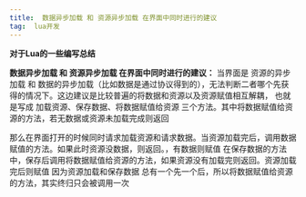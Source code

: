 ```yaml
---
title:  数据异步加载 和 资源异步加载 在界面中同时进行的建议
tag:  lua开发
---
```

**对于Lua的一些编写总结**
<!-- more -->


**数据异步加载 和 资源异步加载 在界面中同时进行的建议：**
当界面是 资源的异步加载 和 数据的异步加载（比如数据是通过协议得到的），无法判断二者哪个先获得的情况下。这边建议是比较普遍的将数据和资源以及资源赋值相互解耦，
也就是写成 加载资源、保存数据、将数据赋值给资源 三个方法。其中将数据赋值给资源的方法，若无数据或资源未加载完成则返回

那么在界面打开的时候同时请求加载资源和请求数据。当资源加载完后，调用数据赋值的方法。如果此时资源没数据，则返回。，有数据则赋值
在保存数据的方法中，保存后调用将数据赋值给资源的方法，如果资源没有加载完则返回。资源加载完后则赋值
因为资源加载和保存数据 总有一个先一个后，所以将数据赋值给资源的方法，其实终归只会被调用一次 
